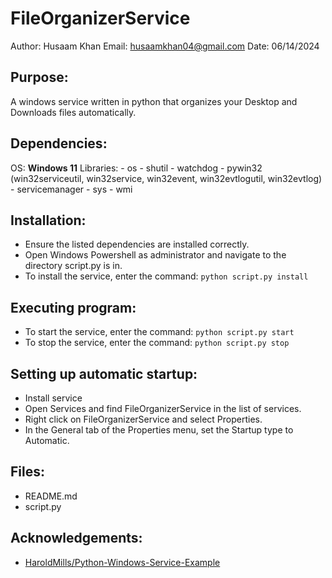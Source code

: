 # FileOrganizerService

Author: Husaam Khan
Email: husaamkhan04@gmail.com
Date: 06/14/2024

## Purpose:
A windows service written in python that organizes your Desktop and Downloads files automatically.

## Dependencies:
OS: **Windows 11**
Libraries:
        - os
        - shutil
        - watchdog
        - pywin32 (win32serviceutil, win32service, win32event, win32evtlogutil, win32evtlog)
        - servicemanager
        - sys
        - wmi

## Installation:
- Ensure the listed dependencies are installed correctly.
- Open Windows Powershell as administrator and navigate to the directory script.py is in.
- To install the service, enter the command: ```python script.py install```

## Executing program:
- To start the service, enter the command: ```python script.py start```
- To stop the service, enter the command: ```python script.py stop```

## Setting up automatic startup:
- Install service
- Open Services and find FileOrganizerService in the list of services.
- Right click on FileOrganizerService and select Properties.
- In the General tab of the Properties menu, set the Startup type to Automatic.

## Files:
- README.md
- script.py

## Acknowledgements:
- [HaroldMills/Python-Windows-Service-Example](https://github.com/HaroldMills/Python-Windows-Service-Example)
